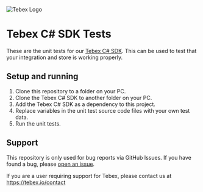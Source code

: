 ![Tebex Logo](https://www.tebex.io/_nuxt/logo.BCN2mLkL.svg)
# Tebex C# SDK Tests

These are the unit tests for our [Tebex C# SDK](https://github.com/tebexio/Tebex-CSharp.Tests). This can be used to test that your integration and store is working properly.

## Setup and running

1. Clone this repository to a folder on your PC.
2. Clone the Tebex C# SDK to another folder on your PC.
3. Add the Tebex C# SDK as a dependency to this project.
4. Replace variables in the unit test source code files with your own test data.
5. Run the unit tests.

## Support
This repository is only used for bug reports via GitHub Issues. If you have found a bug, please [open an issue](https://github.com/tebexio/Tebex-CSharp.Tests/issues).

If you are a user requiring support for Tebex, please contact us at https://tebex.io/contact